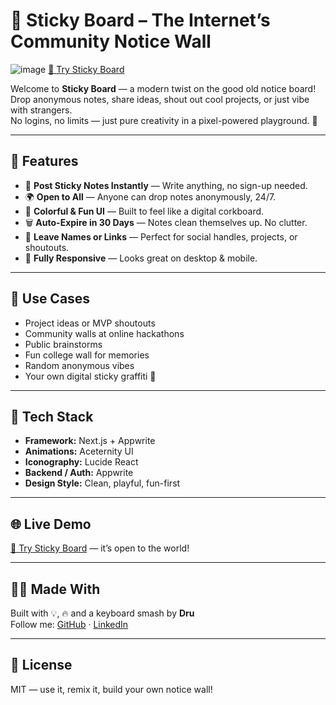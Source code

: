 # 📝 Sticky Board – The Internet’s Community Notice Wall

![image](https://github.com/user-attachments/assets/3b47d3dd-ef14-4b04-88b7-407b7b337536)
[🔗 Try Sticky Board](https://stickyboard-dru.vercel.app/)

Welcome to **Sticky Board** — a modern twist on the good old notice board!  
Drop anonymous notes, share ideas, shout out cool projects, or just vibe with strangers.  
No logins, no limits — just pure creativity in a pixel-powered playground. 🧃

---

## 🚀 Features

- 📌 **Post Sticky Notes Instantly** — Write anything, no sign-up needed.
- 🌍 **Open to All** — Anyone can drop notes anonymously, 24/7.
- 🎨 **Colorful & Fun UI** — Built to feel like a digital corkboard.
- 🗑️ **Auto-Expire in 30 Days** — Notes clean themselves up. No clutter.
- 💬 **Leave Names or Links** — Perfect for social handles, projects, or shoutouts.
- 📱 **Fully Responsive** — Looks great on desktop & mobile.

---

## 🤹 Use Cases

- Project ideas or MVP shoutouts  
- Community walls at online hackathons  
- Public brainstorms  
- Fun college wall for memories  
- Random anonymous vibes  
- Your own digital sticky graffiti 🎨

---

## 🔧 Tech Stack

- **Framework:** Next.js + Appwrite
- **Animations:** Aceternity UI 
- **Iconography:** Lucide React  
- **Backend / Auth:** Appwrite 
- **Design Style:** Clean, playful, fun-first  

---

## 🌐 Live Demo

[🔗 Try Sticky Board](https://stickyboard-dru.vercel.app/) — it’s open to the world!

---

## 🧑‍💻 Made With

Built with 💡, 🔥 and a keyboard smash by **Dru**  
Follow me: [GitHub](https://github.com/Dru-429) · [LinkedIn](https://linkedin.com/in/dhruvsahoo)

---

## 📝 License

MIT — use it, remix it, build your own notice wall!


